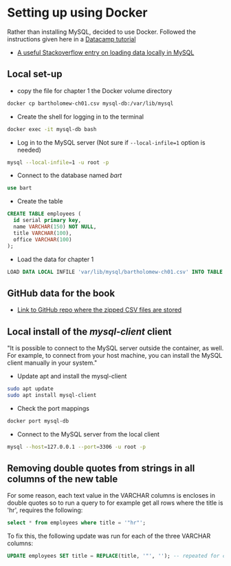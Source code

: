 # Setting up using Docker

Rather than installing MySQL, decided to use Docker. Followed the instructions given here in a [Datacamp tutorial](https://www.datacamp.com/tutorial/set-up-and-configure-mysql-in-docker)

- [A useful Stackoverflow entry on loading data locally in MySQL](https://stackoverflow.com/questions/59993844/error-loading-local-data-is-disabled-this-must-be-enabled-on-both-the-client)

## Local set-up

- copy the file for chapter 1 the Docker volume directory

```sh
docker cp bartholomew-ch01.csv mysql-db:/var/lib/mysql
```

- Create the shell for logging in to the terminal

```sh
docker exec -it mysql-db bash
```

- Log in to the MySQL server (Not sure if `--local-infile=1` option is needed)

```sh
mysql --local-infile=1 -u root -p
```

- Connect to the database named _bart_

```sql
use bart
```

- Create the table

```sql
CREATE TABLE employees (
  id serial primary key,
  name VARCHAR(150) NOT NULL,
  title VARCHAR(100),
  office VARCHAR(100)
);
```

- Load the data for chapter 1

```sql
LOAD DATA LOCAL INFILE 'var/lib/mysql/bartholomew-ch01.csv' INTO TABLE employees FIELDS TERMINATED BY ',';
```

## GitHub data for the book

- [Link to GitHub repo where the zipped CSV files are stored](https://github.com/Apress/mariadb-and-mysql-common-table-expressions-and-window-functions-revealed/blob/master/bartholomew-ch01_code.zip)

## Local install of the _mysql-client_ client

"It is possible to connect to the MySQL server outside the container, as well. For example, to connect from your host machine, you can install the MySQL client manually in your system."


- Update apt and install the mysql-client

```sh
sudo apt update
sudo apt install mysql-client
```

- Check the port mappings

```sh
docker port mysql-db
```

- Connect to the MySQL server from the local client

```sh
mysql --host=127.0.0.1 --port=3306 -u root -p
```

## Removing double quotes from strings in all columns of the new table

For some reason, each text value in the VARCHAR columns is encloses in double quotes so to run a query to for example get all rows where the title is 'hr', requires the following:

```sql
select * from employees where title = '"hr"';
```

To fix this, the following update was run for each of the three VARCHAR columns:

```sql
UPDATE employees SET title = REPLACE(title, '"', ''); -- repeated for columns name and office
```
